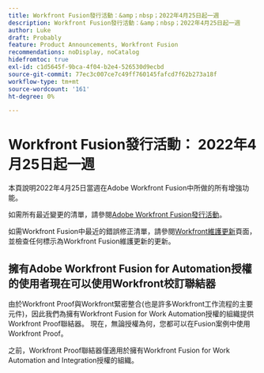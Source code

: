 ```yaml
---
title: Workfront Fusion發行活動：&amp；nbsp；2022年4月25日起一週
description: Workfront Fusion發行活動：&amp；nbsp；2022年4月25日起一週
author: Luke
draft: Probably
feature: Product Announcements, Workfront Fusion
recommendations: noDisplay, noCatalog
hidefromtoc: true
exl-id: c1d5645f-9bca-4f04-b2e4-526530d9ecbd
source-git-commit: 77ec3c007ce7c49ff760145fafcd7f62b273a18f
workflow-type: tm+mt
source-wordcount: '161'
ht-degree: 0%

---
```


# Workfront Fusion發行活動： 2022年4月25日起一週

本頁說明2022年4月25日當週在Adobe Workfront Fusion中所做的所有增強功能。

如需所有最近變更的清單，請參閱[Adobe Workfront Fusion發行活動](/help/workfront-fusion/fusion-product-releases/fusion-release-activity.md)。

如需Workfront Fusion中最近的錯誤修正清單，請參閱[Workfront維護更新](https://experienceleague.adobe.com/docs/workfront-known-issues/releases/current-updates.html?lang=zh-Hant)頁面，並檢查任何標示為Workfront Fusion維護更新的更新。

## 擁有Adobe Workfront Fusion for Automation授權的使用者現在可以使用Workfront校訂聯結器

由於Workfront Proof與Workfront緊密整合(也是許多Workfront工作流程的主要元件)，因此我們為擁有Workfront Fusion for Work Automation授權的組織提供Workfront Proof聯結器。 現在，無論授權為何，您都可以在Fusion案例中使用Workfront Proof。

之前，Workfront Proof聯結器僅適用於擁有Workfront Fusion for Work Automation and Integration授權的組織。

